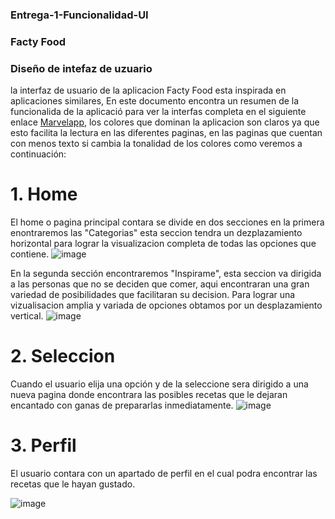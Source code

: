 ### Entrega-1-Funcionalidad-UI




### Facty Food


### Diseño de intefaz de uzuario 

la interfaz de usuario de la aplicacion Facty Food esta inspirada en aplicaciones similares, En este documento encontra un resumen de la funcionalida de la aplicació para ver la interfas completa en el siguiente enlace [Marvelapp](https://marvelapp.com/project/6645915), los colores que dominan la aplicacion son claros ya que esto facilita la lectura en las diferentes paginas, en las paginas que cuentan con menos texto si cambia la tonalidad de los colores como veremos a continuación:



# 1.   Home
      
El home o pagina principal contara se divide en dos secciones en la primera enontraremos las "Categorias" esta seccion tendra un dezplazamiento horizontal para lograr la visualizacion completa de todas las opciones que contiene. 
![image](https://github.com/miguelmurillo54/Entrega-1-Funcionalidad-UI/assets/124819253/2c33907f-135b-4fa1-b7b9-05d8eff2c2c6)

En la segunda sección encontraremos "Inspirame", esta seccion va dirigida a las personas que no se deciden que comer, aqui encontraran una gran variedad de posibilidades que facilitaran su decision. Para lograr una vizualisacion amplia y variada de opciones obtamos por un desplazamiento vertical.
![image](https://github.com/miguelmurillo54/Entrega-1-Funcionalidad-UI/assets/124819253/f1bd87fa-4c2e-4afa-a080-2c73c0cc79c6)

# 2.   Seleccion

Cuando el usuario elija una opción y de la seleccione sera dirigido a una nueva pagina donde encontrara las posibles recetas que le dejaran  encantado con ganas de prepararlas inmediatamente.
![image](https://github.com/miguelmurillo54/Entrega-1-Funcionalidad-UI/assets/124819253/df835ac0-0496-4cf4-a8e0-f2d7a95f7c2e)

# 3.   Perfil

El usuario contara con un apartado de perfil en el cual podra encontrar las recetas que le hayan gustado.

![image](https://github.com/miguelmurillo54/Entrega-1-Funcionalidad-UI/assets/124819253/8e20d0a8-fe83-4e9a-a743-1c2597fe6c8d)

